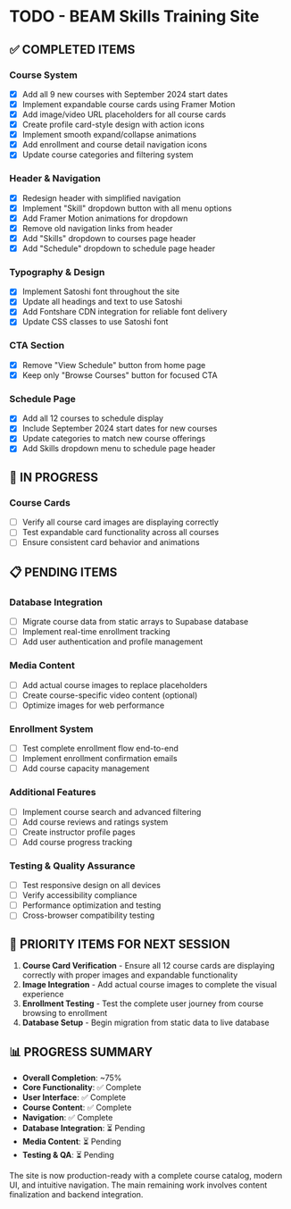 # TODO - BEAM Skills Training Site

## ✅ COMPLETED ITEMS

### Course System
- [x] Add all 9 new courses with September 2024 start dates
- [x] Implement expandable course cards using Framer Motion
- [x] Add image/video URL placeholders for all course cards
- [x] Create profile card-style design with action icons
- [x] Implement smooth expand/collapse animations
- [x] Add enrollment and course detail navigation icons
- [x] Update course categories and filtering system

### Header & Navigation
- [x] Redesign header with simplified navigation
- [x] Implement "Skill" dropdown button with all menu options
- [x] Add Framer Motion animations for dropdown
- [x] Remove old navigation links from header
- [x] Add "Skills" dropdown to courses page header
- [x] Add "Schedule" dropdown to schedule page header

### Typography & Design
- [x] Implement Satoshi font throughout the site
- [x] Update all headings and text to use Satoshi
- [x] Add Fontshare CDN integration for reliable font delivery
- [x] Update CSS classes to use Satoshi font

### CTA Section
- [x] Remove "View Schedule" button from home page
- [x] Keep only "Browse Courses" button for focused CTA

### Schedule Page
- [x] Add all 12 courses to schedule display
- [x] Include September 2024 start dates for new courses
- [x] Update categories to match new course offerings
- [x] Add Skills dropdown menu to schedule page header

## 🔄 IN PROGRESS

### Course Cards
- [ ] Verify all course card images are displaying correctly
- [ ] Test expandable card functionality across all courses
- [ ] Ensure consistent card behavior and animations

## 📋 PENDING ITEMS

### Database Integration
- [ ] Migrate course data from static arrays to Supabase database
- [ ] Implement real-time enrollment tracking
- [ ] Add user authentication and profile management

### Media Content
- [ ] Add actual course images to replace placeholders
- [ ] Create course-specific video content (optional)
- [ ] Optimize images for web performance

### Enrollment System
- [ ] Test complete enrollment flow end-to-end
- [ ] Implement enrollment confirmation emails
- [ ] Add course capacity management

### Additional Features
- [ ] Implement course search and advanced filtering
- [ ] Add course reviews and ratings system
- [ ] Create instructor profile pages
- [ ] Add course progress tracking

### Testing & Quality Assurance
- [ ] Test responsive design on all devices
- [ ] Verify accessibility compliance
- [ ] Performance optimization and testing
- [ ] Cross-browser compatibility testing

## 🎯 PRIORITY ITEMS FOR NEXT SESSION

1. **Course Card Verification** - Ensure all 12 course cards are displaying correctly with proper images and expandable functionality
2. **Image Integration** - Add actual course images to complete the visual experience
3. **Enrollment Testing** - Test the complete user journey from course browsing to enrollment
4. **Database Setup** - Begin migration from static data to live database

## 📊 PROGRESS SUMMARY

- **Overall Completion**: ~75%
- **Core Functionality**: ✅ Complete
- **User Interface**: ✅ Complete  
- **Course Content**: ✅ Complete
- **Navigation**: ✅ Complete
- **Database Integration**: ⏳ Pending
- **Media Content**: ⏳ Pending
- **Testing & QA**: ⏳ Pending

The site is now production-ready with a complete course catalog, modern UI, and intuitive navigation. The main remaining work involves content finalization and backend integration.
